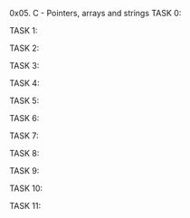 0x05. C - Pointers, arrays and strings
TASK 0:

TASK 1:

TASK 2:

TASK 3:

TASK 4:

TASK 5:

TASK 6:

TASK 7:

TASK 8:

TASK 9:

TASK 10:

TASK 11:
